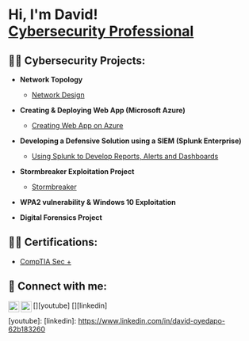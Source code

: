 <h1>Hi, I'm David! <br/><a href="https://www.linkedin.com/in/david-oyedapo-62b183260">Cybersecurity Professional</a></h1>

<h2>👨‍💻 Cybersecurity Projects:</h2>

- <b>Network Topology</b>
  - [Network Design](https://github.com/Realdavidking/Network-Design-Topology)
- <b>Creating & Deploying Web App (Microsoft Azure)</b>
  - [Creating Web App on Azure](https://github.com/Realdavidking/Designing-Web-Application)
- <b>Developing a Defensive Solution using a SIEM (Splunk Enterprise) </b>
  - [Using Splunk to Develop Reports, Alerts and Dashboards](https://github.com/Realdavidking/SIEM-Defensive-Solution)
  
- <b>Stormbreaker Exploitation Project</b>
  - [Stormbreaker](https://github.com/Realdavidking/Stormbreaker-Exploitation)  
- <b>WPA2 vulnerability & Windows 10 Exploitation </b>
 
- <b>Digital Forensics Project</b>
  
 
<h2>👨‍💻 Certifications:</h2>

 - [CompTIA Sec +](https://drive.google.com/file/d/1kkRgcB8IyaQClMVcFjfE8ZRdWSAX1tC_/view?usp=sharing)



<h2> 🤳 Connect with me:</h2>

[<img align="left" alt="JoshMadakor | YouTube" width="22px" src="https://cdn.jsdelivr.net/npm/simple-icons@v3/icons/youtube.svg" />][youtube]
[<img align="left" alt="JoshMadakor | LinkedIn" width="22px" src="https://cdn.jsdelivr.net/npm/simple-icons@v3/icons/linkedin.svg" />][linkedin]


[youtube]: 
[linkedin]: https://www.linkedin.com/in/david-oyedapo-62b183260

<!--
**Realdavidking/Realdavidking** is a ✨ _special_ ✨ repository because its `README.md` (this file) appears on your GitHub profile.

Here are some ideas to get you started:

- 🔭 I’m currently working on ...
- 🌱 I’m currently learning ...
- 👯 I’m looking to collaborate on ...
- 🤔 I’m looking for help with ...
- 💬 Ask me about ...
- 📫 How to reach me: ...
- 😄 Pronouns: ...
- ⚡ Fun fact: ...
-->

